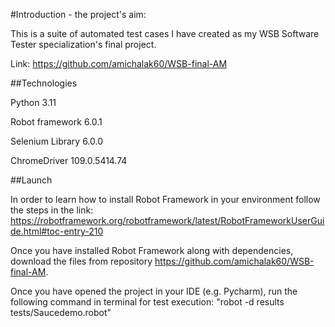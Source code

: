 #Introduction - the project's aim:

This is a suite of automated test cases I have created as my WSB Software Tester specialization's final project.

Link: https://github.com/amichalak60/WSB-final-AM

##Technologies

Python 3.11

Robot framework 6.0.1

Selenium Library 6.0.0

ChromeDriver 109.0.5414.74

##Launch

In order to learn how to install Robot Framework in your environment follow the steps in the link: https://robotframework.org/robotframework/latest/RobotFrameworkUserGuide.html#toc-entry-210

Once you have installed Robot Framework along with dependencies, download the files from repository https://github.com/amichalak60/WSB-final-AM.

Once you have opened the project in your IDE (e.g. Pycharm), run the following command in terminal for test execution: "robot -d results tests/Saucedemo.robot"
